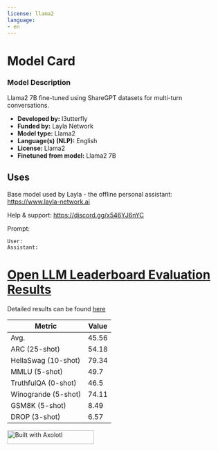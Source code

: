 ```yaml
---
license: llama2
language:
- en
---
```


# Model Card

### Model Description

Llama2 7B fine-tuned using ShareGPT datasets for multi-turn conversations.

- **Developed by:** l3utterfly
- **Funded by:** Layla Network
- **Model type:** Llama2
- **Language(s) (NLP):** English
- **License:** Llama2
- **Finetuned from model:** Llama2 7B

## Uses

Base model used by Layla - the offline personal assistant: https://www.layla-network.ai

Help & support: https://discord.gg/x546YJ6nYC

Prompt:
```
User:
Assistant:
```

# [Open LLM Leaderboard Evaluation Results](https://huggingface.co/spaces/HuggingFaceH4/open_llm_leaderboard)
Detailed results can be found [here](https://huggingface.co/datasets/open-llm-leaderboard/details_l3utterfly__llama2-7b-layla)

| Metric                | Value                     |
|-----------------------|---------------------------|
| Avg.                  | 45.56   |
| ARC (25-shot)         | 54.18          |
| HellaSwag (10-shot)   | 79.34    |
| MMLU (5-shot)         | 49.7         |
| TruthfulQA (0-shot)   | 46.5   |
| Winogrande (5-shot)   | 74.11   |
| GSM8K (5-shot)        | 8.49        |
| DROP (3-shot)         | 6.57         |

[<img src="https://raw.githubusercontent.com/OpenAccess-AI-Collective/axolotl/main/image/axolotl-badge-web.png" alt="Built with Axolotl" width="200" height="32"/>](https://github.com/OpenAccess-AI-Collective/axolotl)
